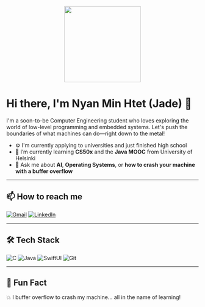 <p align="center">
  <img src="https://media.tenor.com/km-lY7Mlqc4AAAAi/typing-pepe-the-frog.gif" width="200"/>
</p>

# Hi there, I'm Nyan Min Htet (Jade) 🐸

I'm a soon-to-be Computer Engineering student who loves exploring the world of low-level programming and embedded systems. Let's push the boundaries of what machines can do—right down to the metal!

- ⚙️ I'm currently applying to universities and just finished high school  
- 🌱 I’m currently learning **CS50x** and the **Java MOOC** from University of Helsinki  
- 🧠 Ask me about **AI**, **Operating Systems**, or **how to crash your machine with a buffer overflow**

---

## 📫 How to reach me

[![Gmail](https://img.shields.io/badge/Gmail-D14836?style=for-the-badge&logo=gmail&logoColor=white)](mailto:nyanminhtet2304@gmail.com)
[![LinkedIn](https://img.shields.io/badge/LinkedIn-0077B5?style=for-the-badge&logo=linkedin&logoColor=white)](https://www.linkedin.com/in/nyanmin23)

---

## 🛠️ Tech Stack

![C](https://img.shields.io/badge/C-00599C?style=for-the-badge&logo=c&logoColor=white)
![Java](https://img.shields.io/badge/Java-ED8B00?style=for-the-badge&logo=java&logoColor=white)
![SwiftUI](https://img.shields.io/badge/SwiftUI-FA7343?style=for-the-badge&logo=swift&logoColor=white)
![Git](https://img.shields.io/badge/Git-F05032?style=for-the-badge&logo=git&logoColor=white)

---

## 🧠 Fun Fact

💥 I buffer overflow to crash my machine... all in the name of learning!
